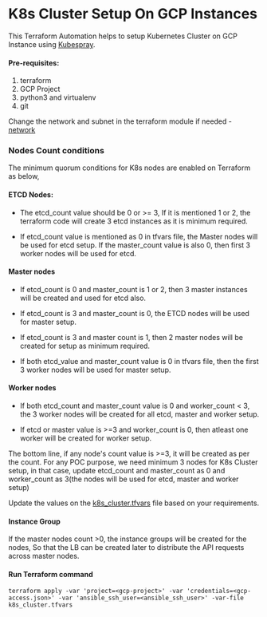 # K8s Cluster Setup On GCP Instances
This Terraform Automation helps to setup Kubernetes Cluster on GCP Instance using [Kubespray](https://github.com/kubernetes-sigs/kubespray).

#### Pre-requisites:

1. terraform
2. GCP Project   
3. python3 and virtualenv
4. git

Change the network and subnet in the terraform module if needed - [network](modules/gcp_vm_instance/main.tf#L15)

### Nodes Count conditions
The minimum quorum conditions for K8s nodes are enabled on Terraform as below,

#### ETCD Nodes:
* The etcd_count value should be 0 or >= 3, If it is mentioned 1 or 2, the terraform code will create 3 etcd instances as it is minimum required.

* If etcd_count value is mentioned as 0 in tfvars file, the Master nodes will be used for etcd setup. If the master_count value is also 0, then first 3 worker nodes will be used for etcd.


#### Master nodes
* If etcd_count is 0 and master_count is 1 or 2, then 3 master instances will be created and used for etcd also.

* If etcd_count is 3 and master_count is 0, the ETCD nodes will be used for master setup.

* If etcd_count is 3 and master count is 1, then 2 master nodes will be created for setup as minimum required.

* If both etcd_value and master_count value is 0 in tfvars file, then the first 3 worker nodes will be used for master setup.


#### Worker nodes
* If both etcd_count and master_count value is 0 and worker_count < 3, the 3 worker nodes will be created for all etcd, master and worker setup.

* If etcd or master value is >=3 and worker_count is 0, then atleast one worker will be created for worker setup.


The bottom line, if any node's count value is >=3, it will be created as per the count. For any POC purpose, we need minimum 3 nodes for K8s Cluster setup, in that case, update etcd_count and master_count as 0 and worker_count as 3(the nodes will be used for etcd, master and worker setup)

Update the values on the [k8s_cluster.tfvars](k8s_cluster.tfvars) file based on your requirements.

#### Instance Group
If the master nodes count >0, the instance groups will be created for the nodes, So that the LB can be created later to distribute the API requests across master nodes.

#### Run Terraform command
```shell
terraform apply -var 'project=<gcp-project>' -var 'credentials=<gcp-access.json>' -var 'ansible_ssh_user=<ansible_ssh_user>' -var-file k8s_cluster.tfvars
```
